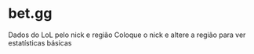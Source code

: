 # bet.gg
Dados do LoL pelo nick e região
Coloque o nick e altere a região para ver estatísticas básicas
